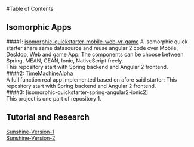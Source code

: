 #Table of Contents

## Isomorphic Apps
####1: [isomorphic-quickstarter-mobile-web-vr-game](https://github.com/Arthurisme/isomorphic-quickstarter-mobile-web-vr-game) A isomorphic quick starter share same datasource and reuse angular 2 code over Mobile, Desktop, Web and game App. The components can be choose between Spring, MEAN, CEAN, Ionic, NativeScript freely.  
This repository start with Spring backend and Angular 2 frontend.  
####2: [TimeMachineAlpha](https://github.com/Arthurisme/TimeMachineAlpha)    
A full function real app implemented based on afore said starter: 
This repository start with Spring backend and Angular 2 frontend.  
####3: [isomorphic-quickstarter-spring-angular2-ionic2]    
This project is one part of repository 1. 





## Tutorial and Research
[Sunshine-Version-1](https://github.com/Arthurisme/Sunshine)  
[Sunshine-Version-2](https://github.com/Arthurisme/Sunshine-Version-2)  

